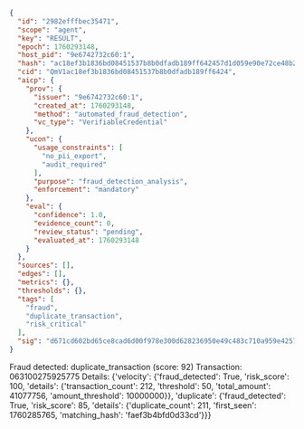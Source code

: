 ```json
{
  "id": "2982efffbec35471",
  "scope": "agent",
  "key": "RESULT",
  "epoch": 1760293148,
  "host_pid": "9e6742732c60:1",
  "hash": "ac18ef3b1836bd08451537b8b0dfadb189ff642457d1d059e90e72ce48b27ede",
  "cid": "QmV1ac18ef3b1836bd08451537b8b0dfadb189ff6424",
  "aicp": {
    "prov": {
      "issuer": "9e6742732c60:1",
      "created_at": 1760293148,
      "method": "automated_fraud_detection",
      "vc_type": "VerifiableCredential"
    },
    "ucon": {
      "usage_constraints": [
        "no_pii_export",
        "audit_required"
      ],
      "purpose": "fraud_detection_analysis",
      "enforcement": "mandatory"
    },
    "eval": {
      "confidence": 1.0,
      "evidence_count": 0,
      "review_status": "pending",
      "evaluated_at": 1760293148
    }
  },
  "sources": [],
  "edges": [],
  "metrics": {},
  "thresholds": {},
  "tags": [
    "fraud",
    "duplicate_transaction",
    "risk_critical"
  ],
  "sig": "d671cd602bd65ce8cad6d00f978e300d628236950e49c483c710a959e42578e4"
}
```

Fraud detected: duplicate_transaction (score: 92)
Transaction: 063100275925775
Details: {'velocity': {'fraud_detected': True, 'risk_score': 100, 'details': {'transaction_count': 212, 'threshold': 50, 'total_amount': 41077756, 'amount_threshold': 10000000}}, 'duplicate': {'fraud_detected': True, 'risk_score': 85, 'details': {'duplicate_count': 211, 'first_seen': 1760285765, 'matching_hash': 'faef3b4bfd0d33cd'}}}